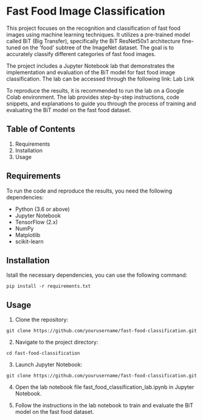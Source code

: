 # Fast Food Image Classification
This project focuses on the recognition and classification of fast food images using machine learning techniques. It utilizes a pre-trained model called BiT (Big Transfer), specifically the BiT ResNet50x1 architecture fine-tuned on the 'food' subtree of the ImageNet dataset. The goal is to accurately classify different categories of fast food images.

The project includes a Jupyter Notebook lab that demonstrates the implementation and evaluation of the BiT model for fast food image classification. The lab can be accessed through the following link: Lab Link

To reproduce the results, it is recommended to run the lab on a Google Colab environment. The lab provides step-by-step instructions, code snippets, and explanations to guide you through the process of training and evaluating the BiT model on the fast food dataset.

## Table of Contents
1. Requirements
2. Installation
3. Usage

## Requirements
To run the code and reproduce the results, you need the following dependencies:

- Python (3.6 or above)
- Jupyter Notebook
- TensorFlow (2.x)
- NumPy
- Matplotlib
- scikit-learn

## Installation

Istall the necessary dependencies, you can use the following command:

```
pip install -r requirements.txt
```

## Usage
1. Clone the repository:

```
git clone https://github.com/yourusername/fast-food-classification.git
```

2. Navigate to the project directory:

```
cd fast-food-classification
```

3. Launch Jupyter Notebook:

```
git clone https://github.com/yourusername/fast-food-classification.git
```

4. Open the lab notebook file fast_food_classification_lab.ipynb in Jupyter Notebook.

5. Follow the instructions in the lab notebook to train and evaluate the BiT model on the fast food dataset.
